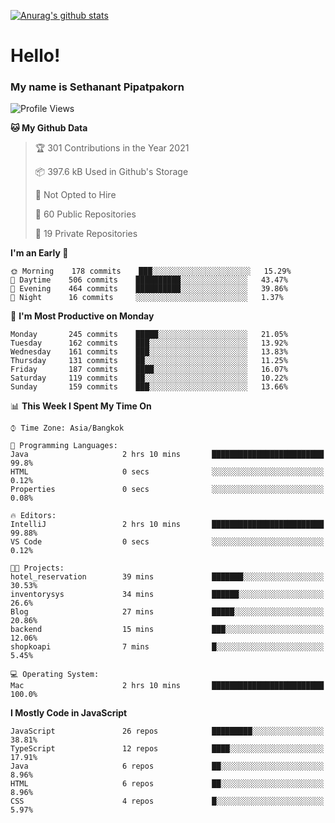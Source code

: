 [![Anurag's github stats](https://github-readme-stats.vercel.app/api?username=thetkpark&count_private=true&show_icons=true&theme=dracula)](https://github.com/anuraghazra/github-readme-stats)

# Hello!
### My name is Sethanant Pipatpakorn

<!--START_SECTION:waka-->
![Profile Views](http://img.shields.io/badge/Profile%20Views-15-blue)

**🐱 My Github Data** 

> 🏆 301 Contributions in the Year 2021
 > 
> 📦 397.6 kB Used in Github's Storage 
 > 
> 🚫 Not Opted to Hire
 > 
> 📜 60 Public Repositories 
 > 
> 🔑 19 Private Repositories  
 > 
**I'm an Early 🐤** 

```text
🌞 Morning    178 commits    ███░░░░░░░░░░░░░░░░░░░░░░   15.29% 
🌆 Daytime    506 commits    ██████████░░░░░░░░░░░░░░░   43.47% 
🌃 Evening    464 commits    ██████████░░░░░░░░░░░░░░░   39.86% 
🌙 Night      16 commits     ░░░░░░░░░░░░░░░░░░░░░░░░░   1.37%

```
📅 **I'm Most Productive on Monday** 

```text
Monday       245 commits    █████░░░░░░░░░░░░░░░░░░░░   21.05% 
Tuesday      162 commits    ███░░░░░░░░░░░░░░░░░░░░░░   13.92% 
Wednesday    161 commits    ███░░░░░░░░░░░░░░░░░░░░░░   13.83% 
Thursday     131 commits    ██░░░░░░░░░░░░░░░░░░░░░░░   11.25% 
Friday       187 commits    ████░░░░░░░░░░░░░░░░░░░░░   16.07% 
Saturday     119 commits    ██░░░░░░░░░░░░░░░░░░░░░░░   10.22% 
Sunday       159 commits    ███░░░░░░░░░░░░░░░░░░░░░░   13.66%

```


📊 **This Week I Spent My Time On** 

```text
⌚︎ Time Zone: Asia/Bangkok

💬 Programming Languages: 
Java                     2 hrs 10 mins       █████████████████████████   99.8% 
HTML                     0 secs              ░░░░░░░░░░░░░░░░░░░░░░░░░   0.12% 
Properties               0 secs              ░░░░░░░░░░░░░░░░░░░░░░░░░   0.08%

🔥 Editors: 
IntelliJ                 2 hrs 10 mins       █████████████████████████   99.88% 
VS Code                  0 secs              ░░░░░░░░░░░░░░░░░░░░░░░░░   0.12%

🐱‍💻 Projects: 
hotel_reservation        39 mins             ███████░░░░░░░░░░░░░░░░░░   30.53% 
inventorysys             34 mins             ██████░░░░░░░░░░░░░░░░░░░   26.6% 
Blog                     27 mins             █████░░░░░░░░░░░░░░░░░░░░   20.86% 
backend                  15 mins             ███░░░░░░░░░░░░░░░░░░░░░░   12.06% 
shopkoapi                7 mins              █░░░░░░░░░░░░░░░░░░░░░░░░   5.45%

💻 Operating System: 
Mac                      2 hrs 10 mins       █████████████████████████   100.0%

```

**I Mostly Code in JavaScript** 

```text
JavaScript               26 repos            █████████░░░░░░░░░░░░░░░░   38.81% 
TypeScript               12 repos            ████░░░░░░░░░░░░░░░░░░░░░   17.91% 
Java                     6 repos             ██░░░░░░░░░░░░░░░░░░░░░░░   8.96% 
HTML                     6 repos             ██░░░░░░░░░░░░░░░░░░░░░░░   8.96% 
CSS                      4 repos             █░░░░░░░░░░░░░░░░░░░░░░░░   5.97%

```



<!--END_SECTION:waka-->
